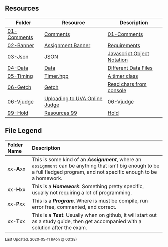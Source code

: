 ## Resources
| Folder | Resource | Description|
 | ------------|------------|------------|
 | [01-Comments](https://github.com/rugbyprof/3013-Algorithms/tree/master/Resources/01-Comments) | [ Comments](https://github.com/rugbyprof/3013-Algorithms/tree/master/Resources/01-Comments) | [01-Comments](https://github.com/rugbyprof/3013-Algorithms/tree/master/Resources/01-Comments) | [ Example Program Comment Block](https://github.com/rugbyprof/3013-Algorithms/tree/master/Resources/01-Comments) | [01-Comments](https://github.com/rugbyprof/3013-Algorithms/tree/master/Resources/01-Comments) | [ Acceptable](https://github.com/rugbyprof/3013-Algorithms/tree/master/Resources/01-Comments) | [01-Comments](https://github.com/rugbyprof/3013-Algorithms/tree/master/Resources/01-Comments) | [ OR](https://github.com/rugbyprof/3013-Algorithms/tree/master/Resources/01-Comments) | [01-Comments](https://github.com/rugbyprof/3013-Algorithms/tree/master/Resources/01-Comments) | [ Program Comment Template:](https://github.com/rugbyprof/3013-Algorithms/tree/master/Resources/01-Comments) | [01-Comments](https://github.com/rugbyprof/3013-Algorithms/tree/master/Resources/01-Comments) | [ Program Comment Example:](https://github.com/rugbyprof/3013-Algorithms/tree/master/Resources/01-Comments) | [01-Comments](https://github.com/rugbyprof/3013-Algorithms/tree/master/Resources/01-Comments) | [ Class Comment](https://github.com/rugbyprof/3013-Algorithms/tree/master/Resources/01-Comments) | [01-Comments](https://github.com/rugbyprof/3013-Algorithms/tree/master/Resources/01-Comments) | [ Class Comment Template:](https://github.com/rugbyprof/3013-Algorithms/tree/master/Resources/01-Comments) | [01-Comments](https://github.com/rugbyprof/3013-Algorithms/tree/master/Resources/01-Comments) | [ Class Comment Example:](https://github.com/rugbyprof/3013-Algorithms/tree/master/Resources/01-Comments) | [01-Comments](https://github.com/rugbyprof/3013-Algorithms/tree/master/Resources/01-Comments) | [ Function Comment](https://github.com/rugbyprof/3013-Algorithms/tree/master/Resources/01-Comments) | [01-Comments](https://github.com/rugbyprof/3013-Algorithms/tree/master/Resources/01-Comments) | [ Function Comment Example:](https://github.com/rugbyprof/3013-Algorithms/tree/master/Resources/01-Comments) | [01-Comments](https://github.com/rugbyprof/3013-Algorithms/tree/master/Resources/01-Comments) | [ Comments in General](https://github.com/rugbyprof/3013-Algorithms/tree/master/Resources/01-Comments) | [01-Comments](https://github.com/rugbyprof/3013-Algorithms/tree/master/Resources/01-Comments) | [ Style of Comments](https://github.com/rugbyprof/3013-Algorithms/tree/master/Resources/01-Comments) | [N/A](https://github.com/rugbyprof/3013-Algorithms/tree/master/Resources/01-Comments) |
 | [02-Banner](https://github.com/rugbyprof/3013-Algorithms/tree/master/Resources/02-Banner) | [ Assignment Banner ](https://github.com/rugbyprof/3013-Algorithms/tree/master/Resources/02-Banner) | [ Requirements](https://github.com/rugbyprof/3013-Algorithms/tree/master/Resources/02-Banner) | [02-Banner](https://github.com/rugbyprof/3013-Algorithms/tree/master/Resources/02-Banner) | [ Overview](https://github.com/rugbyprof/3013-Algorithms/tree/master/Resources/02-Banner) | [02-Banner](https://github.com/rugbyprof/3013-Algorithms/tree/master/Resources/02-Banner) | [ VSCode Plugin](https://github.com/rugbyprof/3013-Algorithms/tree/master/Resources/02-Banner) | [N/A](https://github.com/rugbyprof/3013-Algorithms/tree/master/Resources/02-Banner) |
 | [03-Json](https://github.com/rugbyprof/3013-Algorithms/tree/master/Resources/03-Json) | [ JSON ](https://github.com/rugbyprof/3013-Algorithms/tree/master/Resources/03-Json) | [ Javascript Object Notation](https://github.com/rugbyprof/3013-Algorithms/tree/master/Resources/03-Json) | [03-Json](https://github.com/rugbyprof/3013-Algorithms/tree/master/Resources/03-Json) | [ General](https://github.com/rugbyprof/3013-Algorithms/tree/master/Resources/03-Json) | [03-Json](https://github.com/rugbyprof/3013-Algorithms/tree/master/Resources/03-Json) | [ Some Simple Rules](https://github.com/rugbyprof/3013-Algorithms/tree/master/Resources/03-Json) | [03-Json](https://github.com/rugbyprof/3013-Algorithms/tree/master/Resources/03-Json) | [ Examples:](https://github.com/rugbyprof/3013-Algorithms/tree/master/Resources/03-Json) | [N/A](https://github.com/rugbyprof/3013-Algorithms/tree/master/Resources/03-Json) |
 | [04-Data](https://github.com/rugbyprof/3013-Algorithms/tree/master/Resources/04-Data) | [ Data ](https://github.com/rugbyprof/3013-Algorithms/tree/master/Resources/04-Data) | [ Different Data Files](https://github.com/rugbyprof/3013-Algorithms/tree/master/Resources/04-Data) | [04-Data](https://github.com/rugbyprof/3013-Algorithms/tree/master/Resources/04-Data) | [ Word Lists](https://github.com/rugbyprof/3013-Algorithms/tree/master/Resources/04-Data) | [04-Data](https://github.com/rugbyprof/3013-Algorithms/tree/master/Resources/04-Data) | [|      | File                                    |        Size |](https://github.com/rugbyprof/3013-Algorithms/tree/master/Resources/04-Data) | [04-Data](https://github.com/rugbyprof/3013-Algorithms/tree/master/Resources/04-Data) | [ Dictionary Files](https://github.com/rugbyprof/3013-Algorithms/tree/master/Resources/04-Data) | [04-Data](https://github.com/rugbyprof/3013-Algorithms/tree/master/Resources/04-Data) | [|      | File                                                  |    Size |](https://github.com/rugbyprof/3013-Algorithms/tree/master/Resources/04-Data) | [N/A](https://github.com/rugbyprof/3013-Algorithms/tree/master/Resources/04-Data) |
 | [05-Timing](https://github.com/rugbyprof/3013-Algorithms/tree/master/Resources/05-Timing) | [ Timer.hpp ](https://github.com/rugbyprof/3013-Algorithms/tree/master/Resources/05-Timing) | [ A timer class](https://github.com/rugbyprof/3013-Algorithms/tree/master/Resources/05-Timing) | [05-Timing](https://github.com/rugbyprof/3013-Algorithms/tree/master/Resources/05-Timing) | [ Usage](https://github.com/rugbyprof/3013-Algorithms/tree/master/Resources/05-Timing) | [05-Timing](https://github.com/rugbyprof/3013-Algorithms/tree/master/Resources/05-Timing) | [include <iostream>](https://github.com/rugbyprof/3013-Algorithms/tree/master/Resources/05-Timing) | [05-Timing](https://github.com/rugbyprof/3013-Algorithms/tree/master/Resources/05-Timing) | [include "Timer.hpp"](https://github.com/rugbyprof/3013-Algorithms/tree/master/Resources/05-Timing) | [N/A](https://github.com/rugbyprof/3013-Algorithms/tree/master/Resources/05-Timing) |
 | [06-Getch](https://github.com/rugbyprof/3013-Algorithms/tree/master/Resources/06-Getch) | [ Getch ](https://github.com/rugbyprof/3013-Algorithms/tree/master/Resources/06-Getch) | [ Read chars from console](https://github.com/rugbyprof/3013-Algorithms/tree/master/Resources/06-Getch) | [N/A](https://github.com/rugbyprof/3013-Algorithms/tree/master/Resources/06-Getch) |
 | [06-Vjudge](https://github.com/rugbyprof/3013-Algorithms/tree/master/Resources/06-Vjudge) | [ Uploading to UVA Online Judge](https://github.com/rugbyprof/3013-Algorithms/tree/master/Resources/06-Vjudge) | [06-Vjudge](https://github.com/rugbyprof/3013-Algorithms/tree/master/Resources/06-Vjudge) | [ Overview](https://github.com/rugbyprof/3013-Algorithms/tree/master/Resources/06-Vjudge) | [06-Vjudge](https://github.com/rugbyprof/3013-Algorithms/tree/master/Resources/06-Vjudge) | [ Registration and Overview](https://github.com/rugbyprof/3013-Algorithms/tree/master/Resources/06-Vjudge) | [06-Vjudge](https://github.com/rugbyprof/3013-Algorithms/tree/master/Resources/06-Vjudge) | [ Selecting A Problem](https://github.com/rugbyprof/3013-Algorithms/tree/master/Resources/06-Vjudge) | [06-Vjudge](https://github.com/rugbyprof/3013-Algorithms/tree/master/Resources/06-Vjudge) | [>**Note 1:** I hate stealing from any author, especially one who created such a great resource. I'm sure he would understand our dilemma this semester. I bought my own copy, and would encourage all of you to [purchase a copy](https://cpbook.net/CP3details). Its a great programming resource since it really concentrates on problem solving in general, not just competitive programming.](https://github.com/rugbyprof/3013-Algorithms/tree/master/Resources/06-Vjudge) | [06-Vjudge](https://github.com/rugbyprof/3013-Algorithms/tree/master/Resources/06-Vjudge) | [If you need to find a specific problem, they all have numbers (the ones we will use). So you can go [browse](https://onlinejudge.org/index.php?option=com_onlinejudge&Itemid=8) and find problems using the number to navigate folders, or you can go to [uHunt](https://uhunt.onlinejudge.org/) and put the number in a search form (see 1 on image).](https://github.com/rugbyprof/3013-Algorithms/tree/master/Resources/06-Vjudge) | [06-Vjudge](https://github.com/rugbyprof/3013-Algorithms/tree/master/Resources/06-Vjudge) | [This will bring up a link to the problem description (see 2 on image) which you can download and keep as a reference as your solving. It also give you basic stats and current "whats going on" with the problem (see 3 on image).](https://github.com/rugbyprof/3013-Algorithms/tree/master/Resources/06-Vjudge) | [06-Vjudge](https://github.com/rugbyprof/3013-Algorithms/tree/master/Resources/06-Vjudge) | [ Solving A Problem](https://github.com/rugbyprof/3013-Algorithms/tree/master/Resources/06-Vjudge) | [06-Vjudge](https://github.com/rugbyprof/3013-Algorithms/tree/master/Resources/06-Vjudge) | [ 11172 ](https://github.com/rugbyprof/3013-Algorithms/tree/master/Resources/06-Vjudge) | [ Relational Operator](https://github.com/rugbyprof/3013-Algorithms/tree/master/Resources/06-Vjudge) | [06-Vjudge](https://github.com/rugbyprof/3013-Algorithms/tree/master/Resources/06-Vjudge) | [ Input](https://github.com/rugbyprof/3013-Algorithms/tree/master/Resources/06-Vjudge) | [06-Vjudge](https://github.com/rugbyprof/3013-Algorithms/tree/master/Resources/06-Vjudge) | [ Output](https://github.com/rugbyprof/3013-Algorithms/tree/master/Resources/06-Vjudge) | [06-Vjudge](https://github.com/rugbyprof/3013-Algorithms/tree/master/Resources/06-Vjudge) | [ Sample Input](https://github.com/rugbyprof/3013-Algorithms/tree/master/Resources/06-Vjudge) | [06-Vjudge](https://github.com/rugbyprof/3013-Algorithms/tree/master/Resources/06-Vjudge) | [ Sample Output](https://github.com/rugbyprof/3013-Algorithms/tree/master/Resources/06-Vjudge) | [06-Vjudge](https://github.com/rugbyprof/3013-Algorithms/tree/master/Resources/06-Vjudge) | [ Coding The Problem](https://github.com/rugbyprof/3013-Algorithms/tree/master/Resources/06-Vjudge) | [06-Vjudge](https://github.com/rugbyprof/3013-Algorithms/tree/master/Resources/06-Vjudge) | [ Start](https://github.com/rugbyprof/3013-Algorithms/tree/master/Resources/06-Vjudge) | [06-Vjudge](https://github.com/rugbyprof/3013-Algorithms/tree/master/Resources/06-Vjudge) | [ Think](https://github.com/rugbyprof/3013-Algorithms/tree/master/Resources/06-Vjudge) | [06-Vjudge](https://github.com/rugbyprof/3013-Algorithms/tree/master/Resources/06-Vjudge) | [ Code](https://github.com/rugbyprof/3013-Algorithms/tree/master/Resources/06-Vjudge) | [06-Vjudge](https://github.com/rugbyprof/3013-Algorithms/tree/master/Resources/06-Vjudge) | [ Nuances](https://github.com/rugbyprof/3013-Algorithms/tree/master/Resources/06-Vjudge) | [06-Vjudge](https://github.com/rugbyprof/3013-Algorithms/tree/master/Resources/06-Vjudge) | [ Stdin](https://github.com/rugbyprof/3013-Algorithms/tree/master/Resources/06-Vjudge) | [06-Vjudge](https://github.com/rugbyprof/3013-Algorithms/tree/master/Resources/06-Vjudge) | [ main.cpp](https://github.com/rugbyprof/3013-Algorithms/tree/master/Resources/06-Vjudge) | [06-Vjudge](https://github.com/rugbyprof/3013-Algorithms/tree/master/Resources/06-Vjudge) | [1 include <iostream>](https://github.com/rugbyprof/3013-Algorithms/tree/master/Resources/06-Vjudge) | [06-Vjudge](https://github.com/rugbyprof/3013-Algorithms/tree/master/Resources/06-Vjudge) | [3 define endl "\n"](https://github.com/rugbyprof/3013-Algorithms/tree/master/Resources/06-Vjudge) | [06-Vjudge](https://github.com/rugbyprof/3013-Algorithms/tree/master/Resources/06-Vjudge) | [ infile](https://github.com/rugbyprof/3013-Algorithms/tree/master/Resources/06-Vjudge) | [06-Vjudge](https://github.com/rugbyprof/3013-Algorithms/tree/master/Resources/06-Vjudge) | [ Run in Visual Studio :(](https://github.com/rugbyprof/3013-Algorithms/tree/master/Resources/06-Vjudge) | [06-Vjudge](https://github.com/rugbyprof/3013-Algorithms/tree/master/Resources/06-Vjudge) | [ Run in Terminal](https://github.com/rugbyprof/3013-Algorithms/tree/master/Resources/06-Vjudge) | [06-Vjudge](https://github.com/rugbyprof/3013-Algorithms/tree/master/Resources/06-Vjudge) | [ Repl.it](https://github.com/rugbyprof/3013-Algorithms/tree/master/Resources/06-Vjudge) | [06-Vjudge](https://github.com/rugbyprof/3013-Algorithms/tree/master/Resources/06-Vjudge) | [ Start](https://github.com/rugbyprof/3013-Algorithms/tree/master/Resources/06-Vjudge) | [06-Vjudge](https://github.com/rugbyprof/3013-Algorithms/tree/master/Resources/06-Vjudge) | [ Stop](https://github.com/rugbyprof/3013-Algorithms/tree/master/Resources/06-Vjudge) | [06-Vjudge](https://github.com/rugbyprof/3013-Algorithms/tree/master/Resources/06-Vjudge) | [ Test Run](https://github.com/rugbyprof/3013-Algorithms/tree/master/Resources/06-Vjudge) | [06-Vjudge](https://github.com/rugbyprof/3013-Algorithms/tree/master/Resources/06-Vjudge) | [ Compile](https://github.com/rugbyprof/3013-Algorithms/tree/master/Resources/06-Vjudge) | [06-Vjudge](https://github.com/rugbyprof/3013-Algorithms/tree/master/Resources/06-Vjudge) | [ Testing Your Solution](https://github.com/rugbyprof/3013-Algorithms/tree/master/Resources/06-Vjudge) | [06-Vjudge](https://github.com/rugbyprof/3013-Algorithms/tree/master/Resources/06-Vjudge) | [ Go Debug](https://github.com/rugbyprof/3013-Algorithms/tree/master/Resources/06-Vjudge) | [06-Vjudge](https://github.com/rugbyprof/3013-Algorithms/tree/master/Resources/06-Vjudge) | [ Getting Data](https://github.com/rugbyprof/3013-Algorithms/tree/master/Resources/06-Vjudge) | [06-Vjudge](https://github.com/rugbyprof/3013-Algorithms/tree/master/Resources/06-Vjudge) | [ Pick a Set](https://github.com/rugbyprof/3013-Algorithms/tree/master/Resources/06-Vjudge) | [06-Vjudge](https://github.com/rugbyprof/3013-Algorithms/tree/master/Resources/06-Vjudge) | [ Use New Data](https://github.com/rugbyprof/3013-Algorithms/tree/master/Resources/06-Vjudge) | [06-Vjudge](https://github.com/rugbyprof/3013-Algorithms/tree/master/Resources/06-Vjudge) | [ Check New Output](https://github.com/rugbyprof/3013-Algorithms/tree/master/Resources/06-Vjudge) | [06-Vjudge](https://github.com/rugbyprof/3013-Algorithms/tree/master/Resources/06-Vjudge) | [ Uploading Solution](https://github.com/rugbyprof/3013-Algorithms/tree/master/Resources/06-Vjudge) | [06-Vjudge](https://github.com/rugbyprof/3013-Algorithms/tree/master/Resources/06-Vjudge) | [ Start Submission](https://github.com/rugbyprof/3013-Algorithms/tree/master/Resources/06-Vjudge) | [06-Vjudge](https://github.com/rugbyprof/3013-Algorithms/tree/master/Resources/06-Vjudge) | [ Do Submission](https://github.com/rugbyprof/3013-Algorithms/tree/master/Resources/06-Vjudge) | [06-Vjudge](https://github.com/rugbyprof/3013-Algorithms/tree/master/Resources/06-Vjudge) | [ Confirm Submission](https://github.com/rugbyprof/3013-Algorithms/tree/master/Resources/06-Vjudge) | [06-Vjudge](https://github.com/rugbyprof/3013-Algorithms/tree/master/Resources/06-Vjudge) | [ Submission Results](https://github.com/rugbyprof/3013-Algorithms/tree/master/Resources/06-Vjudge) | [N/A](https://github.com/rugbyprof/3013-Algorithms/tree/master/Resources/06-Vjudge) |
 | [99-Hold](https://github.com/rugbyprof/3013-Algorithms/tree/master/Resources/99-Hold) | [ Resources 99](https://github.com/rugbyprof/3013-Algorithms/tree/master/Resources/99-Hold) | [Hold ](https://github.com/rugbyprof/3013-Algorithms/tree/master/Resources/99-Hold) | [ No Description](https://github.com/rugbyprof/3013-Algorithms/tree/master/Resources/99-Hold) | [N/A](https://github.com/rugbyprof/3013-Algorithms/tree/master/Resources/99-Hold) |

    
## File Legend

| Folder Name | Description |
|:-----------|:-------------|
|xx-**A**xx | This is some kind of an ***Assignment***, where an `assignment` can be anything that isn't big enough to be a full fledged program, and not specific enough to be a homework. |
|xx-**H**xx | This is a ***Homework***. Something pretty specific, usually not requiring a lot of programming. |
|xx-**P**xx | This is a ***Program***. Where is must be compile, run error free, commented, and correct. |
|xx-**T**xx | This is a ***Test***. Usually when on github, it will start out as a study guide, then get accompanied with a solution after the exam. |

    
<sup>Last Updated: 2020-05-11 (Mon @ 03:38)</sup>